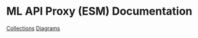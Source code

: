 # ML API Proxy (ESM) Documentation

[Collections](https://github.com/bside/ml-cl-networking-esm-docs/tree/main/collections)
[Diagrams](https://github.com/bside/ml-cl-networking-esm-docs/tree/main/diagrams)
